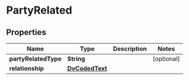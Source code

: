 # PartyRelated

## Properties
Name | Type | Description | Notes
------------ | ------------- | ------------- | -------------
**partyRelatedType** | **String** |  |  [optional]
**relationship** | [**DvCodedText**](DvCodedText.md) |  | 
